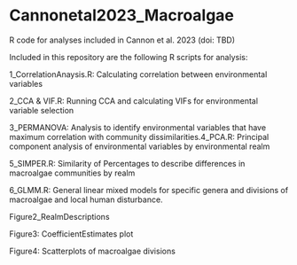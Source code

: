 # Cannonetal2023_Macroalgae

R code for analyses included in Cannon et al. 2023 (doi: TBD)

Included in this repository are the following R scripts for analysis:

1_CorrelationAnaysis.R: Calculating correlation between environmental variables

2_CCA & VIF.R: Running CCA and calculating VIFs for environmental variable selection

3_PERMANOVA: Analysis to identify environmental variables that have maximum correlation with community dissimilarities.4_PCA.R: Principal component analysis of environmental variables by environmental realm

5_SIMPER.R: Similarity of Percentages to describe differences in macroalgae communities by realm

6_GLMM.R: General linear mixed models for specific genera and divisions of macroalgae and local human disturbance. 

Figure2_RealmDescriptions

Figure3: CoefficientEstimates plot 

Figure4: Scatterplots of macroalgae divisions

